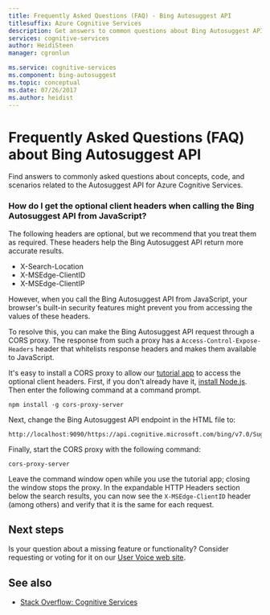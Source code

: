```yaml
---
title: Frequently Asked Questions (FAQ) - Bing Autosuggest API
titlesuffix: Azure Cognitive Services
description: Get answers to common questions about Bing Autosuggest API.
services: cognitive-services
author: HeidiSteen
manager: cgronlun

ms.service: cognitive-services
ms.component: bing-autosuggest
ms.topic: conceptual
ms.date: 07/26/2017
ms.author: heidist
---
```

# Frequently Asked Questions (FAQ) about Bing Autosuggest API
 
 Find answers to commonly asked questions about concepts, code, and scenarios related to the Autosuggest API for Azure Cognitive Services.

### How do I get the optional client headers when calling the Bing Autosuggest API from JavaScript?

The following headers are optional, but we recommend that you treat them as required. These headers help the Bing Autosuggest API return more accurate results.

- X-Search-Location
- X-MSEdge-ClientID
- X-MSEdge-ClientIP

However, when you call the Bing Autosuggest API from JavaScript, your browser's built-in security features might prevent you from accessing the values of these headers.

To resolve this, you can make the Bing Autosuggest API request through a CORS proxy. The response from such a proxy has a `Access-Control-Expose-Headers` header that whitelists response headers and makes them available to JavaScript.

It's easy to install a CORS proxy to allow our [tutorial app](tutorials/autosuggest.md) to access the optional client headers. First, if you don't already have it, [install Node.js](https://nodejs.org/en/download/). Then enter the following command at a command prompt.

    npm install -g cors-proxy-server

Next, change the Bing Autosuggest API endpoint in the HTML file to:

    http://localhost:9090/https://api.cognitive.microsoft.com/bing/v7.0/Suggestions

Finally, start the CORS proxy with the following command:

    cors-proxy-server

Leave the command window open while you use the tutorial app; closing the window stops the proxy. In the expandable HTTP Headers section below the search results, you can now see the `X-MSEdge-ClientID` header (among others) and verify that it is the same for each request.

## Next steps

Is your question about a missing feature or functionality? Consider requesting or voting for it on our [User Voice web site](https://cognitive.uservoice.com/).

## See also

- [Stack Overflow: Cognitive Services](http://stackoverflow.com/questions/tagged/microsoft-cognitive)
